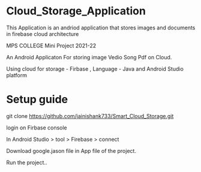 # Cloud_Storage_Application

This Application is an andriod application that stores images and documents in firebase cloud architecture

MPS COLLEGE  Mini Project  2021-22


An Android Applicaton For storing image Vedio Song Pdf on Cloud.

Using  cloud for storage - Firbase , Language - Java and Android Studio platform

# Setup guide

 git clone https://github.com/jainishank733/Smart_Cloud_Storage.git

 login on Firbase console

 In Android Studio > tool > Firebase > connect

 Download google.jason file in App file of the project.

 Run the project..
